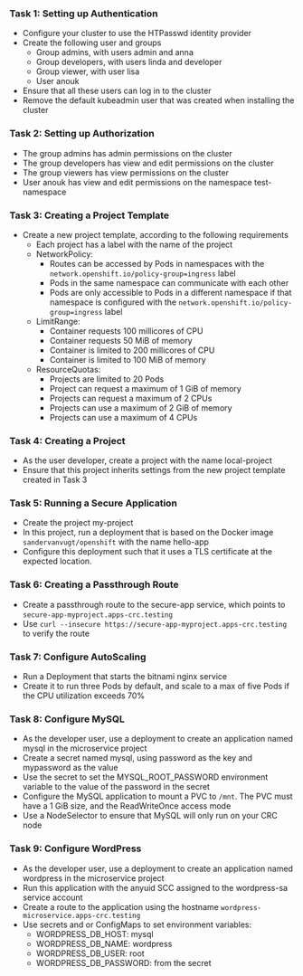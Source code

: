 ### Task 1: Setting up Authentication

- Configure your cluster to use the HTPasswd identity provider
- Create the following user and groups
	- Group admins, with users admin and anna
	- Group developers, with users linda and developer
	- Group viewer, with user lisa
	- User anouk
- Ensure that all these users can log in to the cluster
- Remove the default kubeadmin user that was created when installing the cluster

### Task 2: Setting up Authorization

- The group admins has admin permissions on the cluster
- The group developers has view and edit permissions on the cluster
- The group viewers has view permissions on the cluster
- User anouk has view and edit permissions on the namespace test-namespace

### Task 3: Creating a Project Template

- Create a new project template, according to the following requirements
	- Each project has a label with the name of the project
	- NetworkPolicy:
		- Routes can be accessed by Pods in namespaces with the `network.openshift.io/policy-group=ingress` label
		- Pods in the same namespace can communicate with each other
		- Pods are only accessible to Pods in a different namespace if that namespace is configured with the `network.openshift.io/policy-group=ingress` label
	- LimitRange:
		- Container requests 100 millicores of CPU
		- Container requests 50 MiB of memory
		- Container is limited to 200 millicores of CPU
		- Container is limited to 100 MiB of memory
	- ResourceQuotas:
		- Projects are limited to 20 Pods
		- Project can request a maximum of 1 GiB of memory
		- Projects can request a maximum of 2 CPUs
		- Projects can use a maximum of 2 GiB of memory
		- Projects can use a maximum of 4 CPUs

### Task 4: Creating a Project

- As the user developer, create a project with the name local-project
- Ensure that this project inherits settings from the new project template created in Task 3

### Task 5: Running a Secure Application

- Create the project my-project
- In this project, run a deployment that is based on the Docker image `sandervanvugt/openshift` with the name hello-app
- Configure this deployment such that it uses a TLS certificate at the expected location.

### Task 6: Creating a Passthrough Route

- Create a passthrough route to the secure-app service, which points to `secure-app-myproject.apps-crc.testing`
- Use `curl --insecure https://secure-app-myproject.apps-crc.testing` to verify the route

### Task 7: Configure AutoScaling

- Run a Deployment that starts the bitnami nginx service
- Create it to run three Pods by default, and scale to a max of five Pods if the CPU utilization exceeds 70%

### Task 8: Configure MySQL

- As the developer user, use a deployment to create an application named mysql in the microservice project
- Create a secret named mysql, using password as the key and mypassword as the value
- Use the secret to set the MYSQL_ROOT_PASSWORD environment variable to the value of the password in the secret
- Configure the MySQL application to mount a PVC to `/mnt`. The PVC must have a 1 GiB size, and the ReadWriteOnce access mode
- Use a NodeSelector to ensure that MySQL will only run on your CRC node

### Task 9: Configure WordPress

- As the developer user, use a deployment to create an application named wordpress in the microservice project
- Run this application with the anyuid SCC assigned to the wordpress-sa service account
- Create a route to the application using the hostname `wordpress-microservice.apps-crc.testing`
- Use secrets and or ConfigMaps to set environment variables:
	- WORDPRESS_DB_HOST: mysql
	- WORDPRESS_DB_NAME: wordpress
	- WORDPRESS_DB_USER: root
	- WORDPRESS_DB_PASSWORD: from the secret